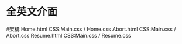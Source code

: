 # 全英文介面

#架構
Home.html
CSS:Main.css / Home.css
Abort.html
CSS:Main.css / Abort.css
Resume.html
CSS:Main.css / Resume.css